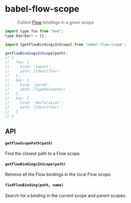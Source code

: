# babel-flow-scope

> Collect [Flow](https://flow.org/) bindings in a given scope

```js
import type foo from "mod";
type baz<bar> = {};
```

```js
import {getFlowBindingsInScope} from 'babel-flow-scope';

getFlowBindingsInScope(path);
// {
//   foo: {
//     kind: 'import',
//     path: (Identifier)
//   },
//   bar: {
//     kind: 'param',
//     path: (TypeParameter)
//   },
//   baz: {
//     kind: 'declaration',
//     path: (Identifier)
//   }
// }
```

## API

#### `getFlowScopePath(path)`

Find the closest path to a Flow scope.

#### `getFlowBindingsInScope(path)`

Retreive all the Flow bindings in the local Flow scope.

#### `findFlowBinding(path, name)`

Search for a binding in the current scope and parent scopes.
